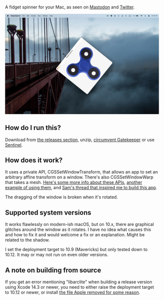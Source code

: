 A fidget spinner for your Mac, as seen on [Mastodon](https://mastodon.social/@grishka/113281494735871487) and [Twitter](https://twitter.com/grishka11/status/1844250198136193377).

<p align="center">
<img src="/Images/screenshot.jpg"/>
</p>

## How do I run this?

Download from [the releases section](https://github.com/grishka/WidgetSpinner/releases), unzip, [circumvent Gatekeeper](https://disable-gatekeeper.github.io) or use [Sentinel](https://github.com/alienator88/Sentinel).

## How does it work?

It uses a private API, CGSSetWindowTransform, that allows an app to set an arbitrary affine transform on a window. There's also CGSSetWindowWarp that takes a mesh. [Here's some more info about these APIs](https://web.archive.org/web/20190403143211/http://kevin.sb.org/2006/07/23/cgssetwindowwarp-explained/), [another example of using them](https://github.com/sailesha/CGSSetWindowWarp-Sample), and [Sam's thread that inspired me to build this app](https://hachyderm.io/@samhenrigold/113280012443585787).

The dragging of the window is broken when it's rotated.

## Supported system versions

It works flawlessly on modern-ish macOS, but on 10.x, there are graphical glitches around the window as it rotates. I have no idea what causes this and how to fix it and would welcome a fix or an explanation. Might be related to the shadow.

I set the deployment target to 10.9 (Mavericks) but only tested down to 10.12. It may or may not run on even older versions.

## A note on building from source

If you get an error mentioning "libarclite" when building a release version using Xcode 14.3 or newer, you need to either raise the deployment target to 10.12 or newer, or install [the file Apple removed for some reason](https://github.com/kamyarelyasi/Libarclite-Files).